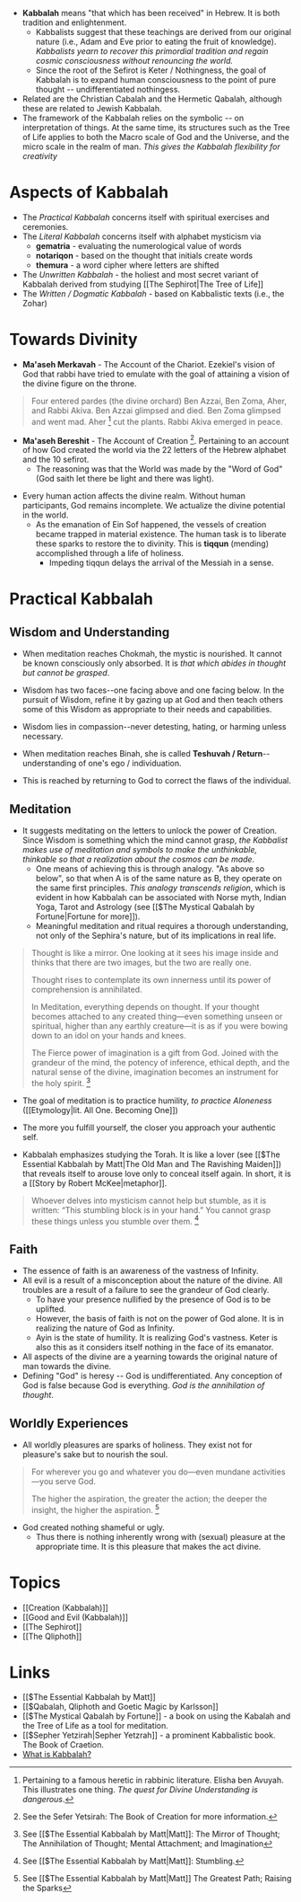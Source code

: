 * **Kabbalah** means "that which has been received" in Hebrew. It is both tradition and enlightenment. 
	* Kabbalists suggest that these teachings are derived from our original nature (i.e., Adam and Eve prior to eating the fruit of knowledge). *Kabbalists yearn to recover this primordial tradition and regain cosmic consciousness without renouncing the world.*
	* Since the root of the Sefirot is Keter / Nothingness, the goal of Kabbalah is to expand human consciousness to the point of pure thought -- undifferentiated nothingess.
* Related are the Christian Cabalah and the Hermetic Qabalah, although these are related to Jewish Kabbalah.
* The framework of the Kabbalah relies on the symbolic -- on interpretation of things. At the same time, its structures such as the Tree of Life applies to both the Macro scale of God and the Universe, and the micro scale in the realm of man. *This gives the Kabbalah flexibility for creativity*
# Aspects of Kabbalah
* The *Practical Kabbalah* concerns itself with spiritual exercises and ceremonies.
* The *Literal Kabbalah* concerns itself with alphabet mysticism via
	* **gematria** - evaluating the numerological value of words
	* **notariqon** - based on the thought that initials create words
	* **themura** - a word cipher where letters are shifted
* The *Unwritten Kabbalah* - the holiest and most secret variant of Kabbalah derived from studying [[The Sephirot|The Tree of Life]]
* The *Written / Dogmatic Kabbalah* - based on Kabbalistic texts (i.e., the Zohar)
# Towards Divinity
* **Ma'aseh Merkavah** - The Account of the Chariot. Ezekiel's vision of God that rabbi have tried to emulate with the goal of attaining a vision of the divine figure on the throne. 

> Four entered pardes (the divine orchard) Ben Azzai, Ben Zoma, Aher, and Rabbi Akiva. Ben Azzai glimpsed and died. Ben Zoma glimpsed and went mad. Aher [^1] cut the plants. Rabbi Akiva emerged in peace.

[^1]: Pertaining to a famous heretic in rabbinic literature.  Elisha ben Avuyah. This illustrates one thing. *The quest for Divine Understanding is dangerous*.

* **Ma'aseh Bereshit** - The Account of Creation [^2]. Pertaining to an account of how God created the world via the 22 letters of the Hebrew alphabet and the 10 sefirot. 
	* The reasoning was that the World was made by the "Word of God" (God saith let there be light and there was light).

[^2]: See the Sefer Yetsirah: The Book of Creation for more information.

* Every human action affects the divine realm. Without human participants, God remains incomplete. We actualize the divine potential in the world.
	* As the emanation of Ein Sof happened, the vessels of creation became trapped in material existence. The human task is to liberate these sparks to restore the to divinity. This is **tiqqun** (mending) accomplished through a life of holiness.
		* Impeding tiqqun delays the arrival of the Messiah in a sense. 

# Practical Kabbalah
## Wisdom and Understanding
* When meditation reaches Chokmah, the mystic is nourished. It cannot be known consciously only absorbed. It is *that which abides in thought but cannot be grasped*.
* Wisdom has two faces--one facing above and one facing below. In the pursuit of Wisdom, refine it by gazing up at God and then teach others some of this Wisdom as appropriate to their needs and capabilities.
* Wisdom lies in compassion--never detesting, hating, or harming unless necessary.

* When meditation reaches Binah, she is called **Teshuvah / Return**--understanding of one's ego / individuation.
* This is reached by returning to God to correct the flaws of the individual.

## Meditation
* It suggests meditating on the letters to unlock the power of Creation. Since Wisdom is something which the mind cannot grasp, *the Kabbalist makes use of meditation and symbols to make the unthinkable, thinkable so that a realization about the cosmos can be made.*
	* One means of achieving this is through analogy. "As above so below", so that when A is of the same nature as B, they operate on the same first principles. *This analogy transcends religion*, which is evident in how Kabbalah can be associated with Norse myth, Indian Yoga, Tarot and Astrology (see [[$The Mystical Qabalah by Fortune|Fortune for more]]).
	* Meaningful meditation and ritual requires a thorough understanding, not only of the Sephira's nature, but of its implications in real life.

> Thought is like a mirror. One looking at it sees his image inside and thinks that there are two images, but the two are really one. 
> 
> Thought rises to contemplate its own innerness until its power of comprehension is annihilated.
> 
> In Meditation, everything depends on thought. If your thought becomes attached to any created thing—even something unseen or spiritual, higher than any earthly creature—it is as if you were bowing down to an idol on your hands and knees.
> 
> The Fierce power of imagination is a gift from God. Joined with the grandeur of the mind, the potency of inference, ethical depth, and the natural sense of the divine, imagination becomes an instrument for the holy spirit. [^5]


* The goal of meditation is to practice humility, *to practice Aloneness* ([[Etymology|lit. All One. Becoming One]])
* The more you fulfill yourself, the closer you approach your authentic self.

* Kabbalah emphasizes studying the Torah. It is like a lover (see [[$The Essential Kabbalah by Matt|The Old Man and The Ravishing Maiden]]) that reveals itself to arouse love only to conceal itself again. In short, it is a [[Story by Robert McKee|metaphor]].

> Whoever delves into mysticism cannot help but stumble, as it is written: “This stumbling block is in your hand.” You cannot grasp these things unless you stumble over them. [^6]

[^5]: See [[$The Essential Kabbalah by Matt|Matt]]: The Mirror of Thought; The Annihilation of Thought; Mental Attachment; and Imagination

[^6]: See [[$The Essential Kabbalah by Matt|Matt]]: Stumbling.

## Faith
* The essence of faith is an awareness of the vastness of Infinity. 
* All evil is a result of a misconception about the nature of the divine. All troubles are a result of a failure to see the grandeur of God clearly.
	* To have your presence nullified by the presence of God is to be uplifted. 
	* However, the basis of faith is not on the power of God alone. It is in realizing the nature of God as Infinity.
	* Ayin is the state of humility. It is realizing God's vastness. Keter  is also this as it considers itself nothing in the face of its emanator.
* All aspects of the divine are a yearning towards the original nature of man towards the divine.
* Defining "God" is heresy -- God is undifferentiated. Any conception of God is false because God is everything. *God is the annihilation of thought*.

## Worldly Experiences
* All worldly pleasures are sparks of holiness. They exist not for pleasure's sake but to nourish the soul.

> For wherever you go and whatever you do—even mundane activities—you serve God. 
> 
> The higher the aspiration, the greater the action; the deeper the insight, the higher the aspiration. [^7]

[^7]: See [[$The Essential Kabbalah by Matt|Matt]] The Greatest Path; Raising the Sparks

* God created nothing shameful or ugly.
	* Thus there is nothing inherently wrong with (sexual) pleasure at the appropriate time. It is this pleasure that makes the act divine.

# Topics
* [[Creation (Kabbalah)]]
* [[Good and Evil (Kabbalah)]]
* [[The Sephirot]]
* [[The Qliphoth]]
# Links
* [[$The Essential Kabbalah by Matt]]
* [[$Qabalah, Qliphoth and Goetic Magic by Karlsson]]
* [[$The Mystical Qabalah by Fortune]] - a book on using the Kabalah and the Tree of Life as a tool for meditation.
* [[$Sepher Yetzirah|Sepher Yetzrah]] - a prominent Kabbalistic book. The Book of Craetion.
* [What is Kabbalah?](https://www.youtube.com/watch?v=PLaE996B-lQ)